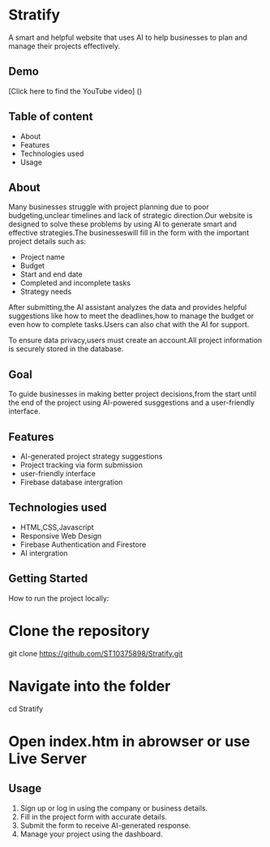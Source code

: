 # Stratify
A smart and helpful website that uses AI to help businesses to plan and manage their projects effectively.

## Demo
[Click here to find the YouTube video] ()

## Table of content
* About
* Features
* Technologies used
* Usage

## About
Many businesses struggle with project planning due to poor budgeting,unclear timelines and lack of strategic direction.Our website is designed to solve these problems by using AI to generate smart and effective strategies.The businesseswill fill in the form with the important project details such as:
* Project name
* Budget
* Start and end date
* Completed and incomplete tasks
* Strategy needs

After submitting,the AI assistant analyzes the data and provides helpful suggestions like how to meet the deadlines,how to manage the budget or even how to complete tasks.Users can also chat with the AI for support.

To ensure data privacy,users must create an account.All project information is securely stored in the database.

## Goal
To guide businesses in making better project decisions,from the start until the end of the project using AI-powered susggestions and a user-friendly interface.

## Features
* AI-generated project strategy suggestions
* Project tracking via form submission
* user-friendly interface
* Firebase database intergration

## Technologies used
* HTML,CSS,Javascript
* Responsive Web Design
* Firebase Authentication and Firestore
* AI intergration

 ##  Getting Started
 How to run the project locally:
 
 # Clone the repository
git clone https://github.com/ST10375898/Stratify.git

 # Navigate  into the folder
 cd Stratify
 
 # Open index.htm in abrowser or use Live Server


## Usage
1. Sign up or log in using the company or business details.
2. Fill in the project form with accurate details.
3. Submit the form to receive AI-generated response.
4. Manage your project using the dashboard.

